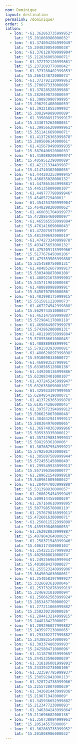 ```yaml
---
nom: Dominique
layout: destination
permalink: /dominique/
order: 5
latlon:
  - lon: "-61.362863735999952"
    lat: "15.201808986000032"
  - lon: "-61.374094204999949"
    lat: "15.204820054000038"
  - lon: "-61.376128709999904"
    lat: "15.212836005000071"
  - lon: "-61.372792120999861"
    lat: "15.237209377000042"
  - lon: "-61.373280402999853"
    lat: "15.266424872000073"
  - lon: "-61.372792120999861"
    lat: "15.270697333000086"
  - lon: "-61.37828528599988"
    lat: "15.282049872000059"
  - lon: "-61.39093990799995"
    lat: "15.296291408000059"
  - lon: "-61.39321855399993"
    lat: "15.308294989000089"
  - lon: "-61.395008917999917"
    lat: "15.333075262000051"
  - lon: "-61.399566209999961"
    lat: "15.351141669000071"
  - lon: "-61.413726365999878"
    lat: "15.380560614000061"
  - lon: "-61.415679490999935"
    lat: "15.387640692000033"
  - lon: "-61.418080206999974"
    lat: "15.405951239000089"
  - lon: "-61.42121334499987"
    lat: "15.414740302000055"
  - lon: "-61.444203253999945"
    lat: "15.436835028000132"
  - lon: "-61.447865363999881"
    lat: "15.445135809000107"
  - lon: "-61.449777798999946"
    lat: "15.4546572940001"
  - lon: "-61.454253709999904"
    lat: "15.464829820000062"
  - lon: "-61.460031704999977"
    lat: "15.472886460000097"
  - lon: "-61.465565558999884"
    lat: "15.476141669000043"
  - lon: "-61.4720759759999"
    lat: "15.481390692000019"
  - lon: "-61.474273240999878"
    lat: "15.493475653000132"
  - lon: "-61.475209113999966"
    lat: "15.517767645000106"
  - lon: "-61.479359503999888"
    lat: "15.525458075000131"
  - lon: "-61.484852667999917"
    lat: "15.530340887000108"
  - lon: "-61.488921678999901"
    lat: "15.535711981000048"
  - lon: "-61.48888098899991"
    lat: "15.545070705000086"
  - lon: "-61.483998175999915"
    lat: "15.551581122000073"
  - lon: "-61.467274542999888"
    lat: "15.562974351000037"
  - lon: "-61.462147589999887"
    lat: "15.572984117000118"
  - lon: "-61.469064907999979"
    lat: "15.574286200000131"
  - lon: "-61.481190558999884"
    lat: "15.578558661000045"
  - lon: "-61.48888098899991"
    lat: "15.579250393000081"
  - lon: "-61.480620897999898"
    lat: "15.591009833000072"
  - lon: "-61.46898352799991"
    lat: "15.633856512000136"
  - lon: "-61.449208136999886"
    lat: "15.633083401000107"
  - lon: "-61.437245245999947"
    lat: "15.632635809000107"
  - lon: "-61.425933397999955"
    lat: "15.628485419000071"
  - lon: "-61.413726365999878"
    lat: "15.619574286000045"
  - lon: "-61.397572394999912"
    lat: "15.596625067000048"
  - lon: "-61.384632941999911"
    lat: "15.588364976000065"
  - lon: "-61.369740363999966"
    lat: "15.595933335000012"
  - lon: "-61.357329881999931"
    lat: "15.59829336100006"
  - lon: "-61.307687954999921"
    lat: "15.579250393000081"
  - lon: "-61.305897589999944"
    lat: "15.572455145000049"
  - lon: "-61.299549933999913"
    lat: "15.557196356000077"
  - lon: "-61.289621548999918"
    lat: "15.540961005000042"
  - lon: "-61.284047003999888"
    lat: "15.531398830000057"
  - lon: "-61.268625454999949"
    lat: "15.509914455000029"
  - lon: "-61.267160610999895"
    lat: "15.507798570000119"
  - lon: "-61.257679816999911"
    lat: "15.472601630000071"
  - lon: "-61.256011522999898"
    lat: "15.435939846000053"
  - lon: "-61.262928839999887"
    lat: "15.407904364000032"
  - lon: "-61.258371548999946"
    lat: "15.406317450000103"
  - lon: "-61.254221157999893"
    lat: "15.402980861000074"
  - lon: "-61.249256964999944"
    lat: "15.401068427000027"
  - lon: "-61.255523240999906"
    lat: "15.364569403000061"
  - lon: "-61.254058397999927"
    lat: "15.332668361000046"
  - lon: "-61.253732876999919"
    lat: "15.324693101000094"
  - lon: "-61.256662563999924"
    lat: "15.285345770000092"
  - lon: "-61.277211066999882"
    lat: "15.250230210000026"
  - lon: "-61.284413214999915"
    lat: "15.24481842700007"
  - lon: "-61.289296027999882"
    lat: "15.243597723000065"
  - lon: "-61.293202277999882"
    lat: "15.243882554000095"
  - lon: "-61.30337480399993"
    lat: "15.242580471000096"
  - lon: "-61.311879035999965"
    lat: "15.244533596000039"
  - lon: "-61.318186001999891"
    lat: "15.243394273000106"
  - lon: "-61.323597785999937"
    lat: "15.238592841000113"
  - lon: "-61.328724738999966"
    lat: "15.225572007000039"
  - lon: "-61.342681443999936"
    lat: "15.21967194200009"
  - lon: "-61.345936652999882"
    lat: "15.212347723000093"
  - lon: "-61.346384243999864"
    lat: "15.211696682000138"
  - lon: "-61.350738084999961"
    lat: "15.20514557500006"
  - lon: "-61.362863735999952"
    lat: "15.201808986000032"
---
```

